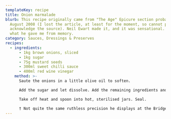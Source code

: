```yaml
---
templateKey: recipe
title: Onion marmalade
blurb: This recipe originally came from "The Age" Epicure section probably in
  August 2008 (I lost the article, at least for the moment, so cannot properly
  acknowledge the source). Neil Ewart made it, and it was sensational. Here is
  what he gave me from memory.
category: Sauces, Dressings & Preserves
recipes:
  - ingredients:
      - 1kg brown onions, sliced
      - 1kg sugar
      - 75g mustard seeds
      - 300ml sweet chilli sauce
      - 400ml red wine vinegar
    method: >-
      Saute the onions in a little olive oil to soften.

      Add the sugar and let dissolve. Add the remaining ingredients and boil until the right consistency†.

      Take off heat and spoon into hot, sterilised jars. Seal.

      † Not quite the same ruthless precision he displays at the Bridge table.
---
```

